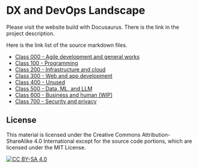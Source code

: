# DX and DevOps Landscape

Please visit the website build with Docusaurus. There is the link in the project description.

Here is the link list of the source markdown files.  

- [Class 000 - Agile development and general works](website/docs/main/cls0.md)
- [Class 100 - Programming](website/docs/main/cls1.md)
- [Class 200 - Infrastructure and cloud](website/docs/main/cls2.md)
- [Class 300 - Web and app development](website/docs/main/cls3.md)
- [Class 400 - Unused](website/docs/main/cls4.md)
- [Class 500 - Data, ML, and LLM](website/docs/main/cls5.md)
- [Class 600 - Business and human (WIP)](website/docs/main/cls6.md)
- [Class 700 - Security and privacy](website/docs/main/cls7.md)

## License

This material is licensed under the Creative Commons Attribution-ShareAlike 4.0 International
except for the source code portions, which are licensed under the MIT License.

[![CC BY-SA 4.0][cc-by-sa-image]][cc-by-sa]

[cc-by-sa]: http://creativecommons.org/licenses/by-sa/4.0/
[cc-by-sa-image]: https://licensebuttons.net/l/by-sa/4.0/88x31.png
